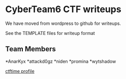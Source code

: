 # CyberTeam6 CTF writeups

We have moved from wordpress to github for writeups.

See the TEMPLATE files for writeup format

## Team Members

*AnarKyx
*attackd0gz
*niden
*promina
*wytshadow

[ctftime profile](https://ctftime.org/team/14062)


